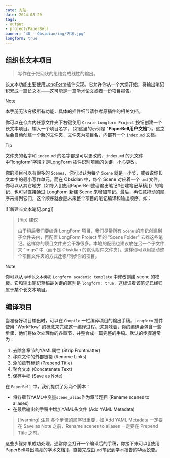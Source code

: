 ```yaml
---
cate: 方法
date: 2024-08-20
tags: 
- output
- project/PaperBell
banner: "40 - Obsidian/img/方法.jpg"
longform: true
---
```


## 组织长文本项目

> 写作在于把网状的思维变成线性的输出。

长文本功能主要使用[LongForm](https://github.com/kevboh/longform)插件实现。它允许你从一个大纲开始，将输出笔记积累成一篇长文本——这可能是一篇学术论文或者一份项目报告。

>[!note]
> 本手册无法穷极所有功能，具体的插件细节请参考原插件的相关文档。

你可以在仓库内任意文件夹下右键使用 `Create Longform Project` 按钮创建一个长文本项目。输入一个项目名字，（如这里的示例是 "**PaperBell用户文档**"）。这之后会自动创建一个新的文件夹，文件夹为项目名，内部有一个 `index.md` 文档。

>[!tip]
> 文件夹的名字和 `index.md` 的名字都是可以更改的，`index.md` 的头文件中“longform”字段才是LongForm 插件识别项目的关键，小心更改。

你的项目可以有很多的 `Scenes`，你可以认为每个 `Scene` 就是一小节，或者说你长文本中的最小写作单元。而在 Obsidian 中，每个 Scene 对应着一个 `.md` 文件。你可以从其它地方（如导入[[使用PaperBell整理输出笔记#创建笔记草稿]]）的笔记，也可以直接通过 LongForm 新建 Scene 来增加笔记。最后，再任意拖动的顺序来排列它们，这个顺序就会是未来整个项目的笔记编译和输出顺序，如：

![[新建长文本笔记.png]]

>[!tip] 建议
>
> 由于稍后我们要编译 LongForm 项目，我们尽量所有 `Scene` 的笔记创建到子文件夹内，再配置 LongForm Project 里的 "Scene Folder" 去找这些笔记。这样你的项目文件夹会干净很多。本地的配图也建议放在另一个子文件夹 "imgs" 中（而不是 Obsidian 的默认附件文件夹）。这样你可以用挪动整个项目文件夹的方式迁移/同步你的项目。

> [!note]
> 
> 你可以从 `学术长文本模板 Longform academic template` 中修改创建 scene 的模板。它和输出笔记草稿最关键的区别是 `longform: true`，这标识着该笔记已经归属于某个长文本项目。

## 编译项目

当准备好项目输出时，可以在 `Compile` 一栏编译项目的输出手稿。`Longform` 插件使用 "WorkFlow" 的概念来完成这一编译过程。这意味着，你的编译会包含一些步骤，他们将依次处理你的各章节，并整合成一篇完整的手稿。默认的步骤通常为：

1. 去除各章节的YAML属性 (Strip Frontmatter)
2. 移除文件的外部链接 (Remove Links)
3. 添加章节标题 (Prepend Title)
4. 聚合文本 (Concatenate Text)
5. 保存手稿 (Save as Note)

在 `PaperBell` 中，我们提供了另两个脚本： 

- 将各章节YAML中变量`scene_alias`作为章节题目 (Rename scenes to aliases)
- 在最后输出的手稿中增加YAML头文件 (Add YAML Metadata)

>[!warning] 注意
>各个步骤的顺序很重要，如 Add YAML Metadata 一定要在 Save as Note 之前，Rename scenes to aliases 一定要在 Prepend Title 之前。

这些步骤如果成功处理，通常你会打开一个编译后的手稿，你接下来可以[[使用PaperBell导出漂亮的学术文档]]，直接完成由`.md`笔记到学术报告的华丽蜕变。
